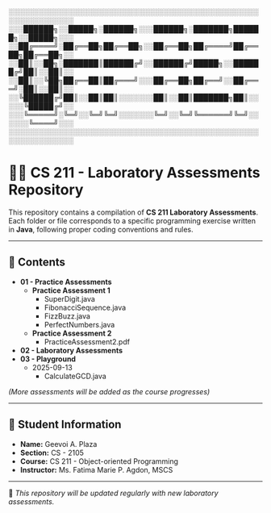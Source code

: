 ░░░░░░░░░░░░░░░░░░░░░░░░░░░░░░░░░░░░░░░░░░░░░░░░░░░░░░░░░░░░░░░
░░░██████╗░░█████╗░██████╗░░░██████╗░███████╗██████╗░░█████╗░░░
░░██╔════╝░██╔══██╗██╔══██╗░░██╔══██╗██╔════╝██╔══██╗██╔══██╗░░
░░██║░░██╗░███████║██████╔╝░░██████╔╝█████╗░░██████╔╝██║░░██║░░
░░██║░░╚██╗██╔══██║██╔═══╝░░░██╔══██╗██╔══╝░░██╔═══╝░██║░░██║░░
░░╚██████╔╝██║░░██║██║░░░░░░░██║░░██║███████╗██║░░░░░╚█████╔╝░░
░░░╚═════╝░╚═╝░░╚═╝╚═╝░░░░░░░╚═╝░░╚═╝╚══════╝╚═╝░░░░░░╚════╝░░░
░░░░░░░░░░░░░░░░░░░░░░░░░░░░░░░░░░░░░░░░░░░░░░░░░░░░░░░░░░░░░░░

# 🧑‍💻 CS 211 - Laboratory Assessments Repository

This repository contains a compilation of **CS 211 Laboratory Assessments**.  
Each folder or file corresponds to a specific programming exercise written in **Java**, following proper coding conventions and rules.

---

## 📂 Contents

-   **01 - Practice Assessments**
    -   **Practice Assessment 1**
        -   SuperDigit.java
        -   FibonacciSequence.java
        -   FizzBuzz.java
        -   PerfectNumbers.java
    -   **Practice Assessment 2**
        -   PracticeAssessment2.pdf
-   **02 - Laboratory Assessments**
-   **03 - Playground**
    -   2025-09-13
        -   CalculateGCD.java

_(More assessments will be added as the course progresses)_

---

## 📝 Student Information

-   **Name:** Geevoi A. Plaza
-   **Section:** CS - 2105
-   **Course:** CS 211 - Object-oriented Programming
-   **Instructor:** Ms. Fatima Marie P. Agdon, MSCS

---

📌 _This repository will be updated regularly with new laboratory assessments._
